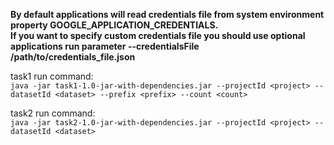 **By default applications will read credentials file from system environment property GOOGLE_APPLICATION_CREDENTIALS.<br>**
**If you want to specify custom credentials file you should use optional applications run parameter --credentialsFile /path/to/credentials_file.json<br>**

task1 run command:<br>
`java -jar task1-1.0-jar-with-dependencies.jar --projectId <project> --datasetId <dataset> --prefix <prefix> --count <count>`

task2 run command:<br>
`java -jar task2-1.0-jar-with-dependencies.jar --projectId <project> --datasetId <dataset>`
